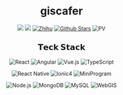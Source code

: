 <div align=center>

# giscafer

<p>

[![](https://img.shields.io/badge/个人网站-giscafer.com-1e80ff?logo=)](http://giscafer.com)
[![](https://img.shields.io/badge/博客-Blog-1e80ff?logo=)](https://giscafer.com/blog)
[![Zhihu](https://img.shields.io/badge/知乎-giscafer-1e80ff?logo=zhihu)](https://www.zhihu.com/people/giscafer)
[![Github Stars](https://img.shields.io/github/stars/giscafer?color=faf408&label=github%20stars&logo=github)](https://github.com/giscafer)
![PV](https://visitor-badge.glitch.me/badge?page_id=giscafer)

</p>

## 𝗧𝗲𝗰𝗸 𝗦𝘁𝗮𝗰𝗸

<p>

![React](https://img.shields.io/badge/-React-%23282C34?style=flat-square&logo=react)
![Angular](https://img.shields.io/badge/-Angular-%231572B6?style=flat-square&logo=Angular&logoColor=red&labelColor=%23E44D27f)
![Vue.js](https://img.shields.io/badge/-Vue.js-%232c3e50?style=flat-square&logo=Vue.js)
![TypeScript](https://img.shields.io/badge/-TypeScript-%23282C34?style=flat-square&logo=TypeScript&logoColor=%231572B6&labelColor=%23282C34&color=%232c3e50)
 
</p>

<p>
 
![React Native](https://img.shields.io/badge/-React%20Native-%23282C34?style=flat-square&logo=react)
![Ionic4](https://img.shields.io/badge/-Ionic-%23282C34?style=flat-square&logo=Ionic)
![MiniProgram](https://img.shields.io/badge/-MiniProgram-blue?logo=wechat&logoColor=white)

</p>

<p>

![Node.js](https://img.shields.io/badge/-Node.js-%23282C34?style=flat-square&logo=Node.js)
![MongoDB](https://img.shields.io/badge/-MongoDB-%23282C34?style=flat-square&logo=MongoDB)
![MySQL](https://img.shields.io/badge/-MySQL-faf408?style=flat-square&logo=mysql&logoColor=green&labelColor=%23282C34&color=%232c3e50)
![WebGIS](https://img.shields.io/badge/-GIS/WebGIS-blue?style=flat-square&logo=leaflet)

<p>

<!--
[![TopLangs](https://github-readme-stats.vercel.app/api/top-langs/?username=giscafer&layout=compact)](https://github.com/anuraghazra/github-readme-stats)
 -->

